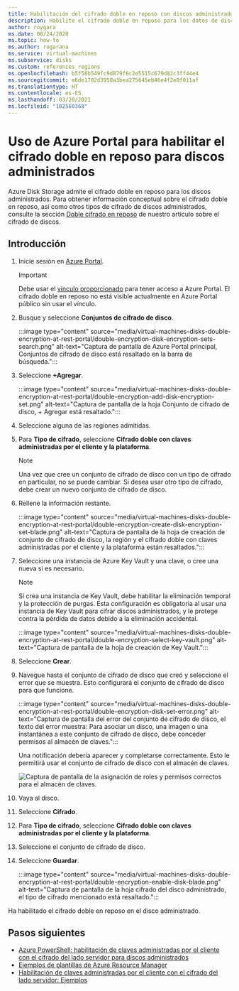 ```yaml
---
title: Habilitación del cifrado doble en reposo con discos administrados - Azure Portal
description: Habilite el cifrado doble en reposo para los datos de discos administrados mediante Azure Portal.
author: roygara
ms.date: 08/24/2020
ms.topic: how-to
ms.author: rogarana
ms.service: virtual-machines
ms.subservice: disks
ms.custom: references_regions
ms.openlocfilehash: b5f58b549fc9d879f6c2e5515c679d82c3ff44e4
ms.sourcegitcommit: e6de1702d3958a3bea275645eb46e4f2e0f011af
ms.translationtype: HT
ms.contentlocale: es-ES
ms.lasthandoff: 03/20/2021
ms.locfileid: "102560368"
---
```

# <a name="use-the-azure-portal-to-enable-double-encryption-at-rest-for-managed-disks"></a>Uso de Azure Portal para habilitar el cifrado doble en reposo para discos administrados

Azure Disk Storage admite el cifrado doble en reposo para los discos administrados. Para obtener información conceptual sobre el cifrado doble en reposo, así como otros tipos de cifrado de discos administrados, consulte la sección [Doble cifrado en reposo](disk-encryption.md#double-encryption-at-rest) de nuestro artículo sobre el cifrado de discos.

## <a name="getting-started"></a>Introducción

1. Inicie sesión en [Azure Portal](https://aka.ms/diskencryptionupdates).

    > [!IMPORTANT]
    > Debe usar el [vínculo proporcionado](https://aka.ms/diskencryptionupdates) para tener acceso a Azure Portal. El cifrado doble en reposo no está visible actualmente en Azure Portal público sin usar el vínculo.

1. Busque y seleccione **Conjuntos de cifrado de disco**.

    :::image type="content" source="media/virtual-machines-disks-double-encryption-at-rest-portal/double-encryption-disk-encryption-sets-search.png" alt-text="Captura de pantalla de Azure Portal principal, Conjuntos de cifrado de disco está resaltado en la barra de búsqueda.":::

1. Seleccione **+Agregar**.

    :::image type="content" source="media/virtual-machines-disks-double-encryption-at-rest-portal/double-encryption-add-disk-encryption-set.png" alt-text="Captura de pantalla de la hoja Conjunto de cifrado de disco, + Agregar está resaltado.":::

1. Seleccione alguna de las regiones admitidas.
1. Para **Tipo de cifrado**, seleccione **Cifrado doble con claves administradas por el cliente y la plataforma**.

    > [!NOTE]
    > Una vez que cree un conjunto de cifrado de disco con un tipo de cifrado en particular, no se puede cambiar. Si desea usar otro tipo de cifrado, debe crear un nuevo conjunto de cifrado de disco.

1. Rellene la información restante.

    :::image type="content" source="media/virtual-machines-disks-double-encryption-at-rest-portal/double-encryption-create-disk-encryption-set-blade.png" alt-text="Captura de pantalla de la hoja de creación de conjunto de cifrado de disco, la región y el cifrado doble con claves administradas por el cliente y la plataforma están resaltados.":::

1. Seleccione una instancia de Azure Key Vault y una clave, o cree una nueva si es necesario.

    > [!NOTE]
    > Si crea una instancia de Key Vault, debe habilitar la eliminación temporal y la protección de purgas. Esta configuración es obligatoria al usar una instancia de Key Vault para cifrar discos administrados, y le protege contra la pérdida de datos debido a la eliminación accidental.

    :::image type="content" source="media/virtual-machines-disks-double-encryption-at-rest-portal/double-encryption-select-key-vault.png" alt-text="Captura de pantalla de la hoja de creación de Key Vault.":::

1. Seleccione **Crear**.
1. Navegue hasta el conjunto de cifrado de disco que creó y seleccione el error que se muestra. Esto configurará el conjunto de cifrado de disco para que funcione.

    :::image type="content" source="media/virtual-machines-disks-double-encryption-at-rest-portal/double-encryption-disk-set-error.png" alt-text="Captura de pantalla del error del conjunto de cifrado de disco, el texto del error muestra: Para asociar un disco, una imagen o una instantánea a este conjunto de cifrado de disco, debe conceder permisos al almacén de claves.":::

    Una notificación debería aparecer y completarse correctamente. Esto le permitirá usar el conjunto de cifrado de disco con el almacén de claves.
    
    ![Captura de pantalla de la asignación de roles y permisos correctos para el almacén de claves.](media/virtual-machines-disks-double-encryption-at-rest-portal/disk-encryption-notification-success.png)

1. Vaya al disco.
1. Seleccione **Cifrado**.
1. Para **Tipo de cifrado**, seleccione **Cifrado doble con claves administradas por el cliente y la plataforma**.
1. Seleccione el conjunto de cifrado de disco.
1. Seleccione **Guardar**.

    :::image type="content" source="media/virtual-machines-disks-double-encryption-at-rest-portal/double-encryption-enable-disk-blade.png" alt-text="Captura de pantalla de la hoja cifrado del disco administrado, el tipo de cifrado mencionado está resaltado.":::

Ha habilitado el cifrado doble en reposo en el disco administrado.


## <a name="next-steps"></a>Pasos siguientes

- [Azure PowerShell: habilitación de claves administradas por el cliente con el cifrado del lado servidor para discos administrados](./windows/disks-enable-customer-managed-keys-powershell.md)
- [Ejemplos de plantillas de Azure Resource Manager](https://github.com/Azure-Samples/managed-disks-powershell-getting-started/tree/master/DoubleEncryption)
- [Habilitación de claves administradas por el cliente con el cifrado del lado servidor: Ejemplos](./linux/disks-enable-customer-managed-keys-cli.md#examples)